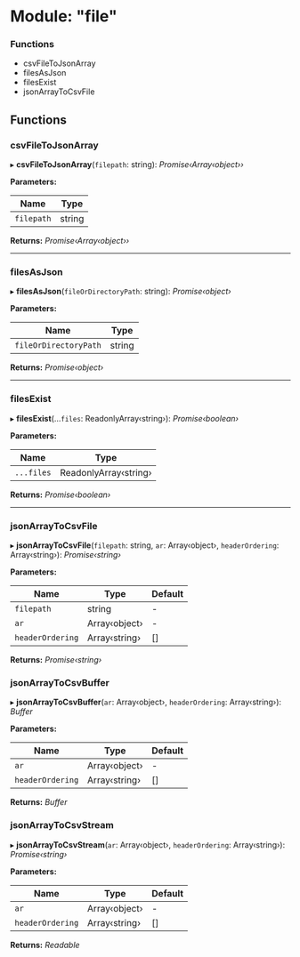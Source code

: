 # Module: "file"

### Functions

* csvFileToJsonArray
* filesAsJson
* filesExist
* jsonArrayToCsvFile

## Functions

###  csvFileToJsonArray

▸ **csvFileToJsonArray**(`filepath`: string): *Promise‹Array‹object››*

**Parameters:**

Name | Type |
------ | ------ |
`filepath` | string |

**Returns:** *Promise‹Array‹object››*

___

###  filesAsJson

▸ **filesAsJson**(`fileOrDirectoryPath`: string): *Promise‹object›*

**Parameters:**

Name | Type |
------ | ------ |
`fileOrDirectoryPath` | string |

**Returns:** *Promise‹object›*

___

###  filesExist

▸ **filesExist**(...`files`: ReadonlyArray‹string›): *Promise‹boolean›*

**Parameters:**

Name | Type |
------ | ------ |
`...files` | ReadonlyArray‹string› |

**Returns:** *Promise‹boolean›*

___

###  jsonArrayToCsvFile

▸ **jsonArrayToCsvFile**(`filepath`: string, `ar`: Array‹object›, `headerOrdering`: Array‹string›): *Promise‹string›*

**Parameters:**

Name | Type | Default |
------ | ------ | ------ |
`filepath` | string | - |
`ar` | Array‹object› | - |
`headerOrdering` | Array‹string› | [] |

**Returns:** *Promise‹string›*

###  jsonArrayToCsvBuffer

▸ **jsonArrayToCsvBuffer**(`ar`: Array‹object›, `headerOrdering`: Array‹string›): *Buffer*

**Parameters:**

Name | Type | Default |
------ | ------ | ------ |
`ar` | Array‹object› | - |
`headerOrdering` | Array‹string› | [] |

**Returns:** *Buffer*

###  jsonArrayToCsvStream

▸ **jsonArrayToCsvStream**(`ar`: Array‹object›, `headerOrdering`: Array‹string›): *Promise‹string›*

**Parameters:**

Name | Type | Default |
------ | ------ | ------ |
`ar` | Array‹object› | - |
`headerOrdering` | Array‹string› | [] |

**Returns:** *Readable*
